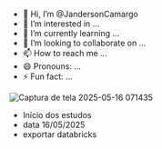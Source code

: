 - 👋 Hi, I’m @JandersonCamargo
- 👀 I’m interested in ...
- 🌱 I’m currently learning ...
- 💞️ I’m looking to collaborate on ...
- 📫 How to reach me ...
- 😄 Pronouns: ...
- ⚡ Fun fact: ...

<!---
JandersonCamargo/JandersonCamargo is a ✨ special ✨ repository because its `README.md` (this file) appears on your GitHub profile.
You can click the Preview link to take a look at your changes.
--->
![Captura de tela 2025-05-16 071435](https://github.com/user-attachments/assets/bbf8d5dc-2520-4f71-b526-c9323d517652)
- Início dos estudos
- data 16/05/2025
- exportar databricks
